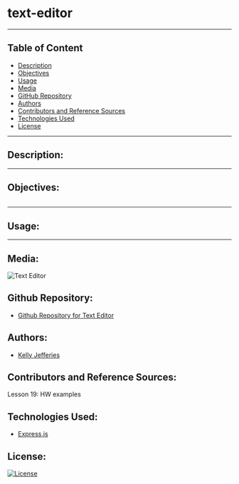# text-editor
----

## Table of Content

- [Description](#description)
- [Objectives](#objectives)
- [Usage](#usage)
- [Media](#media)
- [GitHub Repository](#github-repository)
- [Authors](#authors)  
- [Contributors and Reference Sources](#contributors-and-reference-sources)
- [Technologies Used](#technologies-used) 
- [License](#license)

-------
## Description:  



------
## Objectives:
```

```

------
## Usage:



------
## Media:

![Text Editor]()



## Github Repository:

- [Github Repository for Text Editor](https://github.com/ksjefferies/text-editor)

## Authors:

- [Kelly Jefferies](https://github.com/ksjefferies)

## Contributors and Reference Sources:

Lesson 19: HW examples

## Technologies Used:

- [Express.js](https://expressjs.com/)

## License:

[![License](https://img.shields.io/badge/License-MIT%20License-Green)](http://choosealicense.com/licenses/mit/)